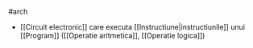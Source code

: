 #arch 
- [[Circuit electronic]] care executa [[Instructiune|instructiunile]] unui [[Program]] ([[Operatie aritmetica]], [[Operatie logica]])
